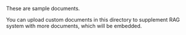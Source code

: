 These are sample documents.

You can upload custom documents in this directory to supplement RAG system with more documents, which will be embedded.
